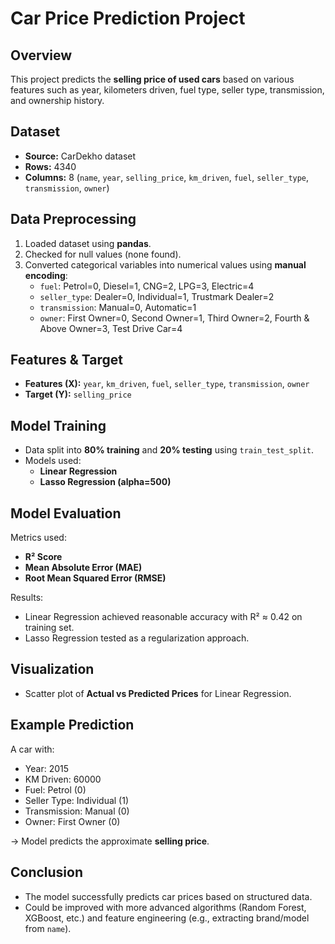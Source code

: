 # Car Price Prediction Project

## Overview
This project predicts the **selling price of used cars** based on various features such as year, kilometers driven, fuel type, seller type, transmission, and ownership history.

## Dataset
- **Source:** CarDekho dataset  
- **Rows:** 4340  
- **Columns:** 8 (`name`, `year`, `selling_price`, `km_driven`, `fuel`, `seller_type`, `transmission`, `owner`)

## Data Preprocessing
1. Loaded dataset using **pandas**.  
2. Checked for null values (none found).  
3. Converted categorical variables into numerical values using **manual encoding**:
   - `fuel`: Petrol=0, Diesel=1, CNG=2, LPG=3, Electric=4  
   - `seller_type`: Dealer=0, Individual=1, Trustmark Dealer=2  
   - `transmission`: Manual=0, Automatic=1  
   - `owner`: First Owner=0, Second Owner=1, Third Owner=2, Fourth & Above Owner=3, Test Drive Car=4  

## Features & Target
- **Features (X):** `year`, `km_driven`, `fuel`, `seller_type`, `transmission`, `owner`  
- **Target (Y):** `selling_price`  

## Model Training
- Data split into **80% training** and **20% testing** using `train_test_split`.  
- Models used:
  - **Linear Regression**
  - **Lasso Regression (alpha=500)**  

## Model Evaluation
Metrics used:
- **R² Score**
- **Mean Absolute Error (MAE)**
- **Root Mean Squared Error (RMSE)**  

Results:
- Linear Regression achieved reasonable accuracy with R² ≈ 0.42 on training set.  
- Lasso Regression tested as a regularization approach.  

## Visualization
- Scatter plot of **Actual vs Predicted Prices** for Linear Regression.  

## Example Prediction
A car with:
- Year: 2015  
- KM Driven: 60000  
- Fuel: Petrol (0)  
- Seller Type: Individual (1)  
- Transmission: Manual (0)  
- Owner: First Owner (0)  

→ Model predicts the approximate **selling price**.  

## Conclusion
- The model successfully predicts car prices based on structured data.  
- Could be improved with more advanced algorithms (Random Forest, XGBoost, etc.) and feature engineering (e.g., extracting brand/model from `name`).  
